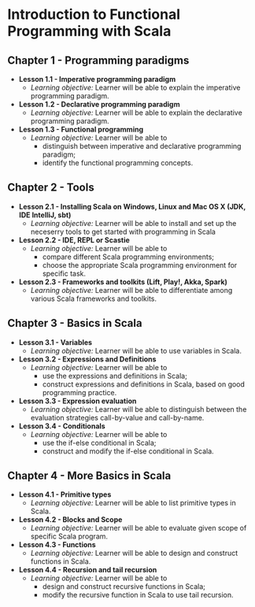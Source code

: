# Introduction to Functional Programming with Scala

## Chapter 1 - Programming paradigms

* __Lesson 1.1 - Imperative programming paradigm__
    * _Learning objective:_ Learner will be able to explain the imperative programming paradigm.
* __Lesson 1.2 - Declarative programming paradigm__
    * _Learning objective:_ Learner will be able to explain the declarative programming paradigm.
* __Lesson 1.3 - Functional programming__
    * _Learning objective:_ Learner will be able to 
      * distinguish between imperative and declarative programming paradigm;
      * identify the functional programming concepts.

## Chapter 2 - Tools

* __Lesson 2.1 - Installing Scala on Windows, Linux and Mac OS X (JDK, IDE IntelliJ, sbt)__
    * _Learning objective:_ Learner will be able to install and set up the neceserry tools to get started with programming in Scala
* __Lesson 2.2 - IDE, REPL or Scastie__
    * _Learning objective:_ Learner will be able to 
      * compare different Scala programming environments;
      * choose the appropriate Scala programming environment for specific task.
* __Lesson 2.3 - Frameworks and toolkits (Lift, Play!, Akka, Spark)__
    * _Learning objective:_ Learner will be able to differentiate among various Scala frameworks and toolkits.

## Chapter 3 - Basics in Scala

* __Lesson 3.1 - Variables__
    * _Learning objective:_ Learner will be able to use variables in Scala.
* __Lesson 3.2 - Expressions and Definitions__
    * _Learning objective:_ Learner will be able to
      * use the expressions and definitions in Scala;
      * construct expressions and definitions in Scala, based on good programming practice.
* __Lesson 3.3 - Expression evaluation__
    * _Learning objective:_ Learner will be able to distinguish between the evaluation strategies call-by-value and call-by-name.
* __Lesson 3.4 - Conditionals__ 
    * _Learning objective:_ Learner will be able to 
      * use the if-else conditional in Scala;
      * construct and modify the if-else conditional in Scala.

## Chapter 4 - More Basics in Scala

* __Lesson 4.1 - Primitive types__
    * _Learning objective:_ Learner will be able to list primitive types in Scala.
* __Lesson 4.2 - Blocks and Scope__
    * _Learning objective:_ Learner will be able to evaluate given scope of specific Scala program.
* __Lesson 4.3 - Functions__
    * _Learning objective:_ Learner will be able to design and construct functions in Scala.
* __Lesson 4.4 - Recursion and tail recursion__
    * _Learning objective:_ Learner will be able to 
      * design and construct recursive functions in Scala;
      * modify the recursive function in Scala to use tail recursion.
